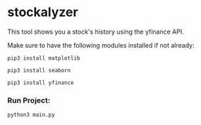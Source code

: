 # stockalyzer
This tool shows you a stock's history using the yfinance API.

Make sure to have the following modules installed if not already:


`pip3 install matplotlib`

`pip3 install seaborn`

`pip3 install yfinance`


### Run Project: 

`python3 main.py`
